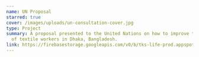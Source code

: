 ```yaml
---
name: UN Proposal
starred: true
cover: /images/uploads/un-consultation-cover.jpg
type: Project
summary: A proposal presented to the United Nations on how to improve the lives
  of textile workers in Dhaka, Bangladesh.
link: https://firebasestorage.googleapis.com/v0/b/tks-life-prod.appspot.com/o/items%2FZgZ0ApAbZ9hjpzEwK5ERnmAj99m2%2FUN%20Challenge%20Deck.pptx.pdf?alt=media&token=de4ea392-4b1f-4051-8ee3-15a42c7db4fc
---
```

